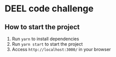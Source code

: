 # DEEL code challenge

## How to start the project

1. Run `yarn` to install dependencies
2. Run `yarn start` to start the project
3. Access `http://localhost:3000/` in your browser
